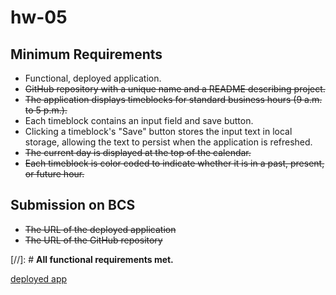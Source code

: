 # hw-05

## Minimum Requirements
* Functional, deployed application.
* ~~GitHub repository with a unique name and a README describing project.~~
* ~~The application displays timeblocks for standard business hours (9 a.m. to 5 p.m.).~~
* Each timeblock contains an input field and save button.
* Clicking a timeblock's "Save" button stores the input text in local storage, allowing the text to persist when the application is refreshed.
* ~~The current day is displayed at the top of the calendar.~~
* ~~Each timeblock is color coded to indicate whether it is in a past, present, or future hour.~~

## Submission on BCS
* ~~The URL of the deployed application~~
* ~~The URL of the GitHub repository~~

[//]: # **All functional requirements met.**

[deployed app](https://kr4mpu5.github.io/hw-05/)
